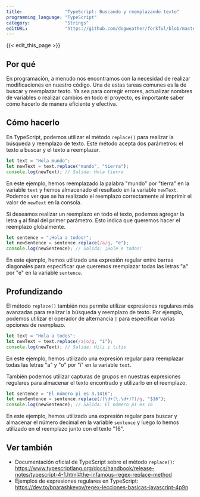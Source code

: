 ```yaml
---
title:                "TypeScript: Buscando y reemplazando texto"
programming_language: "TypeScript"
category:             "Strings"
editURL:              "https://github.com/dogweather/forkful/blob/master/content/es/typescript/searching-and-replacing-text.md"
---
```


{{< edit_this_page >}}

## Por qué

En programación, a menudo nos encontramos con la necesidad de realizar modificaciones en nuestro código. Una de estas tareas comunes es la de buscar y reemplazar texto. Ya sea para corregir errores, actualizar nombres de variables o realizar cambios en todo el proyecto, es importante saber cómo hacerlo de manera eficiente y efectiva.

## Cómo hacerlo

En TypeScript, podemos utilizar el método `replace()` para realizar la búsqueda y reemplazo de texto. Este método acepta dos parámetros: el texto a buscar y el texto a reemplazar.

```TypeScript
let text = "Hola mundo";
let newText = text.replace("mundo", "tierra");
console.log(newText); // Salida: Hola tierra
```

En este ejemplo, hemos reemplazado la palabra "mundo" por "tierra" en la variable `text` y hemos almacenado el resultado en la variable `newText`. Podemos ver que se ha realizado el reemplazo correctamente al imprimir el valor de `newText` en la consola.

Si deseamos realizar un reemplazo en todo el texto, podemos agregar la letra `g` al final del primer parámetro. Esto indica que queremos hacer el reemplazo globalmente.

```TypeScript
let sentence = "¡Hola a todos!";
let newSentence = sentence.replace(/a/g, "e");
console.log(newSentence); // Salida: ¡Hole e todos!
```

En este ejemplo, hemos utilizado una expresión regular entre barras diagonales para especificar que queremos reemplazar todas las letras "a" por "e" en la variable `sentence`.

## Profundizando

El método `replace()` también nos permite utilizar expresiones regulares más avanzadas para realizar la búsqueda y reemplazo de texto. Por ejemplo, podemos utilizar el operador de alternancia `|` para especificar varias opciones de reemplazo.

```TypeScript
let text = "Hola a todos";
let newText = text.replace(/a|o/g, "i");
console.log(newText); // Salida: Hili i titis
```

En este ejemplo, hemos utilizado una expresión regular para reemplazar todas las letras "a" y "o" por "i" en la variable `text`.

También podemos utilizar capturas de grupos en nuestras expresiones regulares para almacenar el texto encontrado y utilizarlo en el reemplazo.

```TypeScript
let sentence = "El número pi es 3.1416";
let newSentence = sentence.replace(/(\d+(\.\d+)?)/g, "$16");
console.log(newSentence); // Salida: El número pi es 16
```

En este ejemplo, hemos utilizado una expresión regular para buscar y almacenar el número decimal en la variable `sentence` y luego lo hemos utilizado en el reemplazo junto con el texto "16".

## Ver también

- Documentación oficial de TypeScript sobre el método `replace()`: https://www.typescriptlang.org/docs/handbook/release-notes/typescript-4-1.html#the-infamous-regex-replace-method
- Ejemplos de expresiones regulares en TypeScript: https://dev.to/bparashkevov/regex-lecciones-basicas-javascript-4p9n